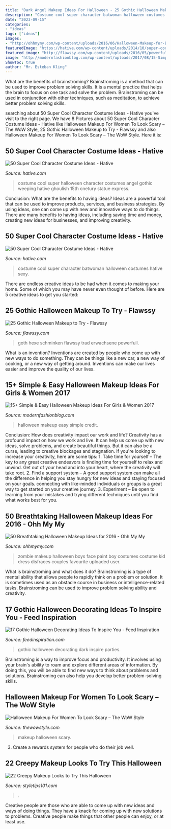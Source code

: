 ```yaml
---
title: "Dark Angel Makeup Ideas For Halloween - 25 Gothic Halloween Makeup To Try"
description: "Costume cool super character batwoman halloween costumes hative sexy"
date: "2023-09-15"
categories:
- "ideas"
tags: ["ideas"]
images:
- "http://ohhmymy.com/wp-content/uploads/2016/06/Halloween-Makeup-for-Boys.jpg"
featuredImage: "https://hative.com/wp-content/uploads/2014/10/super-cool-costume-ideas/38-weeping-angel-costume.jpg"
featured_image: "http://flawssy.com/wp-content/uploads/2016/05/powerfull-gothic-halloween-makeup.jpg"
image: "http://modernfashionblog.com/wp-content/uploads/2017/08/15-Simple-Easy-Halloween-Makeup-Ideas-For-Girls-Women-2017-13.jpg"
ShowToc: true
author: "Mr. Esteban Kling"
---
```



What are the benefits of brainstroming?
Brainstroming is a method that can be used to improve problem solving skills. It is a mental practice that helps the brain to focus on one task and solve the problem. Brainstroming can be used in conjunction with other techniques, such as meditation, to achieve better problem solving skills.

	

		
searching about 50 Super Cool Character Costume Ideas - Hative you've visit to the right page. We have 8 Pictures about 50 Super Cool Character Costume Ideas - Hative like Halloween Makeup For Women To Look Scary – The WoW Style, 25 Gothic Halloween Makeup to Try - Flawssy and also Halloween Makeup For Women To Look Scary – The WoW Style. Here it is:
		
    
## 50 Super Cool Character Costume Ideas - Hative

<img loading=lazy src="https://hative.com/wp-content/uploads/2014/10/super-cool-costume-ideas/38-weeping-angel-costume.jpg" onerror="this.onerror=null;this.src='https://tse4.mm.bing.net/th?id=OIP.tELopK_qSKQFcSx3DlkTwgHaI8&amp;pid=15.1';" alt="50 Super Cool Character Costume Ideas - Hative">

_Source: hative.com_

>costume cool super halloween character costumes angel gothic weeping hative ghoulish 15th cnetury statue express. 

	

Conclusion: What are the benefits to having ideas?
Ideas are a powerful tool that can be used to improve products, services, and business strategies. By using ideas, one can come up with new and innovative ways to do things. There are many benefits to having ideas, including saving time and money, creating new ideas for businesses, and improving creativity.

    
## 50 Super Cool Character Costume Ideas - Hative

<img loading=lazy src="https://hative.com/wp-content/uploads/2014/10/super-cool-costume-ideas/30-batwoman-costume.jpg" onerror="this.onerror=null;this.src='https://tse2.mm.bing.net/th?id=OIP.OKnekT2OwZNeOfSmlhvEAAHaLI&amp;pid=15.1';" alt="50 Super Cool Character Costume Ideas - Hative">

_Source: hative.com_

>costume cool super character batwoman halloween costumes hative sexy. 

	

There are endless creative ideas to be had when it comes to making your home. Some of which you may have never even thought of before. Here are 5 creative ideas to get you started:

    
## 25 Gothic Halloween Makeup To Try - Flawssy

<img loading=lazy src="http://flawssy.com/wp-content/uploads/2016/05/powerfull-gothic-halloween-makeup.jpg" onerror="this.onerror=null;this.src='https://tse1.mm.bing.net/th?id=OIP.IqIwPbtaByR3b2zkHGk23AHaLJ&amp;pid=15.1';" alt="25 Gothic Halloween Makeup to Try - Flawssy">

_Source: flawssy.com_

>goth hexe schminken flawssy trad erwachsene powerfull. 

	

What is an invention?
Inventions are created by people who come up with new ways to do something. They can be things like a new car, a new way of cooking, or a new way of getting around. Inventions can make our lives easier and improve the quality of our lives.

    
## 15+ Simple &amp; Easy Halloween Makeup Ideas For Girls &amp; Women 2017

<img loading=lazy src="http://modernfashionblog.com/wp-content/uploads/2017/08/15-Simple-Easy-Halloween-Makeup-Ideas-For-Girls-Women-2017-13.jpg" onerror="this.onerror=null;this.src='https://tse2.mm.bing.net/th?id=OIP.0VVVMyx-oUlRhrpSCEzfkwAAAA&amp;pid=15.1';" alt="15+ Simple &amp; Easy Halloween Makeup Ideas For Girls &amp; Women 2017">

_Source: modernfashionblog.com_

>halloween makeup easy simple credit. 

	

Conclusion: How does creativity impact our work and life?
Creativity has a profound impact on how we work and live. It can help us come up with new ideas, solve problems, and create beautiful things. But it can also be a curse, leading to creative blockages and stagnation. If you're looking to increase your creativity, here are some tips: 1. Take time for yourself – The key to any great creative endeavors is finding time for yourself to relax and unwind. Get out of your head and into your heart, where the creativity will take root. 2. Find a support system – A good support system can make all the difference in helping you stay hungry for new ideas and staying focused on your goals. connecting with like-minded individuals or groups is a great way to get started on your creative journey. 3. Experiment – Be open to learning from your mistakes and trying different techniques until you find what works best for you.

    
## 50 Breathtaking Halloween Makeup Ideas For 2016 - Ohh My My

<img loading=lazy src="http://ohhmymy.com/wp-content/uploads/2016/06/Halloween-Makeup-for-Boys.jpg" onerror="this.onerror=null;this.src='https://tse1.mm.bing.net/th?id=OIP.pANYVN-7Jq7F9LGFEM11kgHaLH&amp;pid=15.1';" alt="50 Breathtaking Halloween Makeup Ideas for 2016 - Ohh My My">

_Source: ohhmymy.com_

>zombie makeup halloween boys face paint boy costumes costume kid dress disfraces couples favourite uploaded user. 

	

What is brainstroming and what does it do?
Brainstroming is a type of mental ability that allows people to rapidly think on a problem or solution. It is sometimes used as an obstacle course in business or intelligence-related tasks. Brainstroming can be used to improve problem solving ability and creativity.

    
## 17 Gothic Halloween Decorating Ideas To Inspire You - Feed Inspiration

<img loading=lazy src="http://feedinspiration.com/wp-content/uploads/2016/09/Dark-Parties.jpg" onerror="this.onerror=null;this.src='https://tse3.mm.bing.net/th?id=OIP._ewgqsDCH0GyRzfCt0pKEwHaLI&amp;pid=15.1';" alt="17 Gothic Halloween Decorating Ideas To Inspire You - Feed Inspiration">

_Source: feedinspiration.com_

>gothic halloween decorating dark inspire parties. 

	

Brainstroming is a way to improve focus and productivity. It involves using your brain's ability to roam and explore different areas of information. By doing this, you will be able to find new ways to think about problems and solutions. Brainstroming can also help you develop better problem-solving skills.

    
## Halloween Makeup For Women To Look Scary – The WoW Style

<img loading=lazy src="http://thewowstyle.com/wp-content/uploads/2016/07/Professional-Halloween-Makeup-for-Women.jpg" onerror="this.onerror=null;this.src='https://tse4.mm.bing.net/th?id=OIP.HD3ESQ2E5IJ5ZgHBCoYVHwHaNK&amp;pid=15.1';" alt="Halloween Makeup For Women To Look Scary – The WoW Style">

_Source: thewowstyle.com_

>makeup halloween scary. 

	

3. Create a rewards system for people who do their job well.

    
## 22 Creepy Makeup Looks To Try This Halloween

<img loading=lazy src="https://styletips101.com/wp-content/uploads/2014/10/halloween-makeup2.png" onerror="this.onerror=null;this.src='https://tse2.mm.bing.net/th?id=OIP.A7Guhbd4BDZKeizQgLBp9QHaJ3&amp;pid=15.1';" alt="22 Creepy Makeup Looks to Try This Halloween">

_Source: styletips101.com_

>. 

	

Creative people are those who are able to come up with new ideas and ways of doing things. They have a knack for coming up with new solutions to problems. Creative people make things that other people can enjoy, or at least use.

